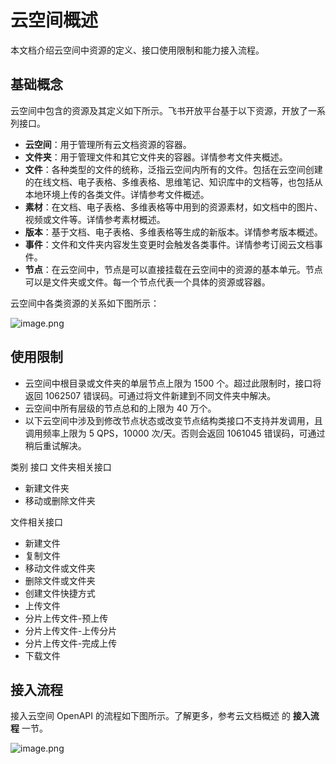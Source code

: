 # 云空间概述

本文档介绍云空间中资源的定义、接口使用限制和能力接入流程。

## 基础概念

云空间中包含的资源及其定义如下所示。飞书开放平台基于以下资源，开放了一系列接口。
- **云空间**：用于管理所有云文档资源的容器。
- **文件夹**：用于管理文件和其它文件夹的容器。详情参考文件夹概述。
- **文件**：各种类型的文件的统称，泛指云空间内所有的文件。包括在云空间创建的在线文档、电子表格、多维表格、思维笔记、知识库中的文档等，也包括从本地环境上传的各类文件。详情参考文件概述。
- **素材**：在文档、电子表格、多维表格等中用到的资源素材，如文档中的图片、视频或文件等。详情参考素材概述。
- **版本**：基于文档、电子表格、多维表格等生成的新版本。详情参考版本概述。
- **事件**：文件和文件夹内容发生变更时会触发各类事件。详情参考订阅云文档事件。
- **节点**：在云空间中，节点是可以直接挂载在云空间中的资源的基本单元。节点可以是文件夹或文件。每一个节点代表一个具体的资源或容器。

云空间中各类资源的关系如下图所示：


![image.png](//sf3-cn.feishucdn.com/obj/open-platform-opendoc/449418fd3f0e4c72203eb54094f7b4ed_kP3nsSCoYE.png?height=1866&lazyload=true&width=6394)

## 使用限制

- 云空间中根目录或文件夹的单层节点上限为 1500 个。超过此限制时，接口将返回 1062507 错误码。可通过将文件新建到不同文件夹中解决。
- 云空间中所有层级的节点总和的上限为 40 万个。
- 以下云空间中涉及到修改节点状态或改变节点结构类接口不支持并发调用，且调用频率上限为 5 QPS，10000 次/天。否则会返回 1061045 错误码，可通过稍后重试解决。
<md-dt-table>
  <md-dt-thead>
      <md-dt-tr>
  <md-dt-th style="width: 50%;">类别</md-dt-th>
  <md-dt-th style="width: 50%;">接口</md-dt-th>
      </md-dt-tr>
  </md-dt-thead>
  <md-dt-tbody>

<md-dt-tr level="0">
<md-dt-td>
文件夹相关接口
</md-dt-td>
<md-dt-td>
<md-text type="field-type" >

- 新建文件夹
- 移动或删除文件夹</md-text>
</md-dt-td>
</md-dt-tr>

<md-dt-tr level="0">
<md-dt-td>
文件相关接口
</md-dt-td>
<md-dt-td>
<md-text type="field-type" >

 - 新建文件
- 复制文件
- 移动文件或文件夹
- 删除文件或文件夹
- 创建文件快捷方式
- 上传文件
- 分片上传文件-预上传
- 分片上传文件-上传分片
- 分片上传文件-完成上传
- 下载文件</md-text>
</md-dt-td>
</md-dt-tr>
</md-dt-td>
</md-dt-tr>

</md-dt-tbody>
</md-dt-table>

## 接入流程

接入云空间 OpenAPI 的流程如下图所示。了解更多，参考云文档概述 的 **接入流程** 一节。



![image.png](//sf3-cn.feishucdn.com/obj/open-platform-opendoc/7f515b0c7796b97e8bb3c101381c20fa_DqMJtBryNP.png?height=546&lazyload=true&width=6382)